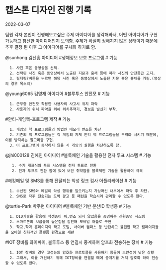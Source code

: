 # 캡스톤 디자인 진행 기록

2022-03-07

팀원 각자 본인이 진행해보고싶은 주제 아이디어를 생각해와서, 어떤 아이디어가 구현 가능하고 참신한 아이디어인지 토의함.
주제가 확실히 정해지지 않은 상태이기 때문에 추후 결정 된 이후 그 아이디어를 구체화 하기로 함.

@sunhong 김선홍 아이디어
   #생체정보 보호 프로그램
    # 기능

      1. 사진 혹은 동영상을 선택.
      2. 선택된 사진 혹은 동영상에서 노출된 지문과 홍채 등에 따라 사진의 안전등급 고지.
      3. 필터링?버튼을 누르면 해당 사진 혹은 동영상에서 노출된 지문 혹은 홍채를 가림.(영상의 경우 목소리)
    
@young6065 김영재 아이디어
   #블루투스 안전모
    # 기능
    
      1. 근무중 안전모 착용한 사용자의 사고시 위치 파악
      2. 사용자의 위치 파악을 위해 위치추적기, 경보음 발신기 부착.
      
   #안티-게임핵-프로그램 제작
    # 기능
    
      1. 게임의 핵 프로그램들의 방법인 메모리 변조를 차단
      2. 기존의 핵 프로그램들은 각 게임의 자체 안티 핵 프로그램들을 무력화 시키기 때문에, 이를 방지하는 알고리즘 구현.
      3. 이 프로그램이 동작하지 않을 시 게임의 실행을 차단하도록 함.
      
@jhi000128 진혜인 아이디어
   #블록체인 기술을 활용한 전자 투표 시스템
    # 기능
    
       1. 수기 개표식의 투표 시스템을 전자 투표로 전환
       2. 전자 투표로 전환 함에 있어 보안 취약점을 블록체인 기술을 활용하여 극복
       
   #해킹메일 및 SMS를 통해 전달되는 악성 링크 검사 어플리케이션
    # 기능
    
      1. 수신된 SMS와 메일이 악성 행위를 일으키는지 가상머신 내부에서 파악 후 차단.
      2. SMS로 자주 전송되는 도박 광고 등 패턴을 학습시켜 관리할 수 있도록 한다.

@turtle-Park 박주현 아이디어
  #블록체인 기반 분산ID 학생증
    # 기능
    
      1. DID기술을 활용해 학생증이 위,변조 되지 않았음을 증명하는 신원증명 시스템
      2. 스마트폰의 보급률이 높은점을 감안해 모바일 어플로 구현
      3. 학교,학과 홈페이지와 학교 포털, 사이버 캠퍼스 등 난잡하고 불편한 학교 웹페이지들을 모바일 친화적인 플랫폼 환경으로 재편
      
   #IOT 장비를 와이파이, 블루투스 등 연결시 중계하여 암호화 전송하는 장치
     # 기능
     
      1. IOT 장비의 경우 고성능의 암호화 프로토콜을 사용하기 힘들어 보안성이 낮은 상황
      2. 그래서, 이를 개선하기 위해 IOT장비를 연결할 때에 중계기를 거쳐 암호화 하여 전송할 수 있도록 한다.
